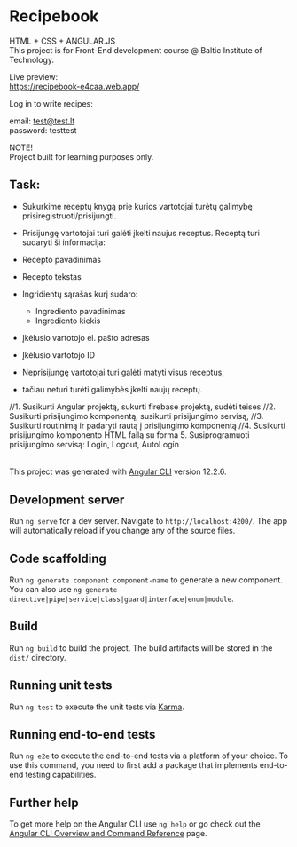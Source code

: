 # Recipebook

HTML + CSS + ANGULAR.JS <br>
This project is for Front-End development course @ Baltic Institute of Technology.<br>

Live preview:<br>
https://recipebook-e4caa.web.app/<br>

Log in to write recipes:<br>

email: test@test.lt<br>
password: testtest<br>



NOTE!<br>
Project built for learning purposes only.<br>




## Task:

+ Sukurkime receptų knygą prie kurios vartotojai turėtų galimybę prisiregistruoti/prisijungti. 
+ Prisijungę vartotojai turi galėti įkelti naujus receptus. Receptą turi sudaryti ši informacija:



+ Recepto pavadinimas
+ Recepto tekstas
+ Ingridientų sąrašas kurį sudaro:
    + Ingrediento pavadinimas
    + Ingrediento kiekis
+ Įkėlusio vartotojo el. pašto adresas
+ Įkėlusio vartotojo ID



+ Neprisijungę vartotojai turi galėti matyti visus receptus, 
+ tačiau neturi turėti galimybės įkelti naujų receptų.



//1. Susikurti Angular projektą, sukurti firebase projektą, sudėti teises
//2. Susikurti prisijungimo komponentą, susikurti prisijungimo servisą,
//3. Susikurti routinimą ir padaryti rautą į prisijungimo komponentą
//4. Susikurti prisijungimo komponento HTML failą su forma
5. Susiprogramuoti prisijungimo servisą: Login, Logout, AutoLogin





######

This project was generated with [Angular CLI](https://github.com/angular/angular-cli) version 12.2.6.

## Development server

Run `ng serve` for a dev server. Navigate to `http://localhost:4200/`. The app will automatically reload if you change any of the source files.

## Code scaffolding

Run `ng generate component component-name` to generate a new component. You can also use `ng generate directive|pipe|service|class|guard|interface|enum|module`.

## Build

Run `ng build` to build the project. The build artifacts will be stored in the `dist/` directory.

## Running unit tests

Run `ng test` to execute the unit tests via [Karma](https://karma-runner.github.io).

## Running end-to-end tests

Run `ng e2e` to execute the end-to-end tests via a platform of your choice. To use this command, you need to first add a package that implements end-to-end testing capabilities.

## Further help

To get more help on the Angular CLI use `ng help` or go check out the [Angular CLI Overview and Command Reference](https://angular.io/cli) page.
